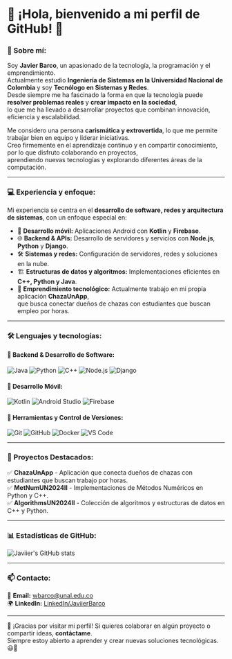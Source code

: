 # 👋 ¡Hola, bienvenido a mi perfil de GitHub! 🚀

### 🌟 Sobre mí:
Soy **Javier Barco**, un apasionado de la tecnología, la programación y el emprendimiento.  
Actualmente estudio **Ingeniería de Sistemas en la Universidad Nacional de Colombia** y soy **Tecnólogo en Sistemas y Redes**.  
Desde siempre me ha fascinado la forma en que la tecnología puede **resolver problemas reales** y **crear impacto en la sociedad**,  
lo que me ha llevado a desarrollar proyectos que combinan innovación, eficiencia y escalabilidad.  

Me considero una persona **carismática y extrovertida**, lo que me permite trabajar bien en equipo y liderar iniciativas.  
Creo firmemente en el aprendizaje continuo y en compartir conocimiento, por lo que disfruto colaborando en proyectos,  
aprendiendo nuevas tecnologías y explorando diferentes áreas de la computación.

---

### 💻 Experiencia y enfoque:
Mi experiencia se centra en el **desarrollo de software, redes y arquitectura de sistemas**, con un enfoque especial en:
- 📱 **Desarrollo móvil:** Aplicaciones Android con **Kotlin** y **Firebase**.
- 🌐 **Backend & APIs:** Desarrollo de servidores y servicios con **Node.js**, **Python** y **Django**.
- 🛠 **Sistemas y redes:** Configuración de servidores, redes y soluciones en la nube.
- 🏗 **Estructuras de datos y algoritmos:** Implementaciones eficientes en **C++, Python y Java**.
- 🚀 **Emprendimiento tecnológico:** Actualmente trabajo en mi propia aplicación **ChazaUnApp**,  
  que busca conectar dueños de chazas con estudiantes que buscan empleo por horas.

---

### 🛠 Lenguajes y tecnologías:
#### 🔹 Backend & Desarrollo de Software:
![Java](https://img.shields.io/badge/Java-ED8B00?style=for-the-badge&logo=java&logoColor=white)
![Python](https://img.shields.io/badge/Python-3776AB?style=for-the-badge&logo=python&logoColor=white)
![C++](https://img.shields.io/badge/C++-00599C?style=for-the-badge&logo=c%2B%2B&logoColor=white)
![Node.js](https://img.shields.io/badge/Node.js-43853D?style=for-the-badge&logo=node.js&logoColor=white)
![Django](https://img.shields.io/badge/Django-092E20?style=for-the-badge&logo=django&logoColor=white)

#### 🔹 Desarrollo Móvil:
![Kotlin](https://img.shields.io/badge/Kotlin-0095D5?style=for-the-badge&logo=kotlin&logoColor=white)
![Android Studio](https://img.shields.io/badge/Android%20Studio-3DDC84?style=for-the-badge&logo=android-studio&logoColor=white)
![Firebase](https://img.shields.io/badge/Firebase-FFCA28?style=for-the-badge&logo=firebase&logoColor=black)

#### 🔹 Herramientas y Control de Versiones:
![Git](https://img.shields.io/badge/Git-F05032?style=for-the-badge&logo=git&logoColor=white)
![GitHub](https://img.shields.io/badge/GitHub-181717?style=for-the-badge&logo=github&logoColor=white)
![Docker](https://img.shields.io/badge/Docker-2496ED?style=for-the-badge&logo=docker&logoColor=white)
![VS Code](https://img.shields.io/badge/VSCode-007ACC?style=for-the-badge&logo=visual-studio-code&logoColor=white)

---

### 📌 Proyectos Destacados:
✅ **ChazaUnApp** - Aplicación que conecta dueños de chazas con estudiantes que buscan trabajo por horas.  
✅ **MetNumUN2024II** - Implementaciones de Métodos Numéricos en Python y C++.  
✅ **AlgorithmsUN2024II** - Colección de algoritmos y estructuras de datos en C++ y Python.  

---

### 📊 Estadísticas de GitHub:
![Javiier's GitHub stats](https://github-readme-stats.vercel.app/api?username=javiierbarco&show_icons=true&theme=dark)  

---

### 📫 Contacto:
📩 **Email:** [wbarco@unal.edu.co](mailto:wbarco@unal.edu.co)  
🌍 **LinkedIn:** [LinkedIn/JaviierBarco](https://www.linkedin.com/in/javiierbarco)  

---

🚀 ¡Gracias por visitar mi perfil! Si quieres colaborar en algún proyecto o compartir ideas, **contáctame**.  
Siempre estoy abierto a aprender y crear nuevas soluciones tecnológicas. 😃🎯  
